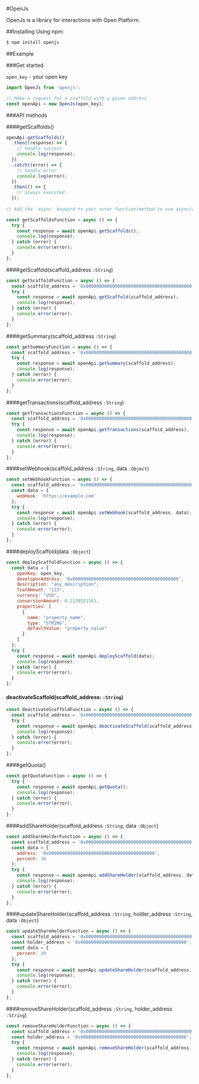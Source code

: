 #OpenJs

OpenJs is a library for interactions with Open Platform.

##Installing
Using npm:
```sh
$ npm install openjs
```
##Example

###Get started

`open_key` - your open key

```javascript
import OpenJs from 'openjs';

// Make a request for a scaffold with a given address
const openApi = new OpenJs(open_key);
```

###API methods

####getScaffolds()

```javascript
openApi.getScaffolds()
  .then((response) => {
    // handle success
    console.log(response);
  })
  .catch((error) => {
    // handle error
    console.log(error);
  })
  .then(() => {
    // always executed
  });
  
// Add the 'async' keyword to your outer function/method to use async/await.

const getScaffoldsFunction = async () => {
  try {
    const response = await openApi.getScaffolds();
    console.log(response);
  } catch (error) {
    console.error(error);
  }  
};
```

####getScaffold(scaffold_address `:String`)

```javascript
const getScaffoldFunction = async () => {
  const scaffold_address = '0x0000000000000000000000000000000000000000'; // an address of the scaffold (example)
  try {
    const response = await openApi.getScaffold(scaffold_address);
    console.log(response);
  } catch (error) {
    console.error(error);
  }  
};
```

####getSummary(scaffold_address `:String`)

```javascript
const getSummaryFunction = async () => {
  const scaffold_address = '0x0000000000000000000000000000000000000000'; // an address of the scaffold (example)
  try {
    const response = await openApi.getSummary(scaffold_address);
    console.log(response);
  } catch (error) {
    console.error(error);
  }  
};
```

####getTransactions(scaffold_address `:String`)

```javascript
const getTransactionsFunction = async () => {
  const scaffold_address = '0x0000000000000000000000000000000000000000'; // an address of the scaffold (example)
  try {
    const response = await openApi.getTransactions(scaffold_address);
    console.log(response);
  } catch (error) {
    console.error(error);
  }  
};
```

####setWebhook(scaffold_address `:String`, data `:Object`)

```javascript
const setWebhookFunction = async () => {
  const scaffold_address = '0x0000000000000000000000000000000000000000'; // an address of the scaffold (example)
  const data = {
    webHook: 'https://example.com'
  };
  try {
    const response = await openApi.setWebhook(scaffold_address, data);
    console.log(response);
  } catch (error) {
    console.error(error);
  }  
};
```

####deployScaffold(data `:Object`)

```javascript
const deployScaffoldFunction = async () => {
  const data = {
    openKey: open_key,
    developerAddress: '0x0000000000000000000000000000000000000000',
    description: "any_description",
    fiatAmount: "123",
    currency: "USD",
    conversionAmount: 0.2139521163,
    properties: [
      {
        name: "property_name",
        type: "STRING",
        defaultValue: "property_value"
      }
    ]
  };
  try {
    const response = await openApi.deployScaffold(data);
    console.log(response);
  } catch (error) {
    console.error(error);
  }
};
```

#### deactivateScaffold(scaffold_address: `:String`)

```javascript
const deactivateScaffoldFunction = async () => {
  const scaffold_address = '0x0000000000000000000000000000000000000000'; // an address of the scaffold (example)
  try {
    const response = await openApi.deactivateScaffold(scaffold_address);
    console.log(response);
  } catch (error) {
    console.error(error);
  }  
};
```

####getQuota()

```javascript
const getQuotaFunction = async () => {
  try {
    const response = await openApi.getQuota();
    console.log(response);
  } catch (error) {
    console.error(error);
  }  
};
```

####addShareHolder(scaffold_address `:String`, data `:Object`)

```javascript
const addShareHolderFunction = async () => {
  const scaffold_address = '0x0000000000000000000000000000000000000000'; // an address of the scaffold (example)
  const data = {
    address: '0x0000000000000000000000000000000000000000',
    percent: 30
  };
  try {
    const response = await openApi.addShareHolder(scaffold_address, data);
    console.log(response);
  } catch (error) {
    console.error(error);
  }
};
```

####updateShareHolder(scaffold_address `:String`, holder_address `:String`, data `:Object`)

```javascript
const updateShareHolderFunction = async () => {
  const scaffold_address = '0x0000000000000000000000000000000000000000'; // an address of the scaffold (example)
  const holder_address = '0x0000000000000000000000000000000000000000'; // an address of the scaffold (example)
  const data = {
    percent: 30
  };
  try {
    const response = await openApi.updateShareHolder(scaffold_address, holder_address, data);
    console.log(response);
  } catch (error) {
    console.error(error);
  }
};
```

####removeShareHolder(scaffold_address `:String`, holder_address `:String`)

```javascript
const removeShareHolderFunction = async () => {
  const scaffold_address = '0x0000000000000000000000000000000000000000'; // an address of the scaffold (example)
  const holder_address = '0x0000000000000000000000000000000000000000'; // an address of the scaffold (example)
  try {
    const response = await openApi.removeShareHolder(scaffold_address, holder_address, data);
    console.log(response);
  } catch (error) {
    console.error(error);
  }
};
```